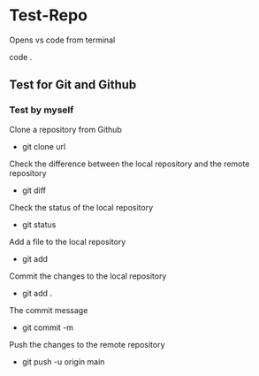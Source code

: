 # Test-Repo

Opens vs code from terminal

code .

## Test for Git and Github

### Test by myself

Clone a repository from Github

-  git clone url

Check the difference between the local repository and the remote repository

-  git diff

Check the status of the local repository

-  git status

Add a file to the local repository

-  git add <filename>

Commit the changes to the local repository

-  git add .

The commit message

-  git commit -m

Push the changes to the remote repository

-  git push -u origin main

